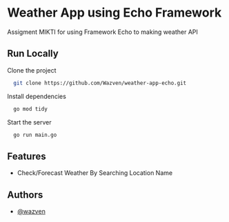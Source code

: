 
# Weather App using Echo Framework

Assigment MIKTI for using Framework Echo to making weather API



## Run Locally

Clone the project

```bash
  git clone https://github.com/Wazven/weather-app-echo.git
```

Install dependencies

```bash
  go mod tidy
```

Start the server

```bash
  go run main.go
```


## Features

- Check/Forecast Weather By Searching Location Name


## Authors

- [@wazven](https://github.com/Wazven)


